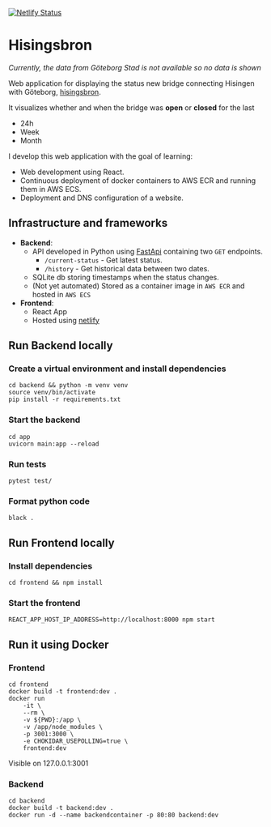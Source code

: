[![Netlify Status](https://api.netlify.com/api/v1/badges/30e1ada8-1dab-4e0f-ad0c-fb67e3228baf/deploy-status)](https://app.netlify.com/sites/hissingsbron/deploys)

# Hisingsbron

*Currently, the data from Göteborg Stad is not available so no data is shown*

Web application for displaying the status new bridge connecting Hisingen with Göteborg, [hisingsbron](https://sv.wikipedia.org/wiki/Hisingsbron).

It visualizes whether and when the bridge was **open** or **closed** for the last
- 24h
- Week
- Month

I develop this web application with the goal of learning:
- Web development using React.
- Continuous deployment of docker containers to AWS ECR and running them in AWS ECS.
- Deployment and DNS configuration of a website.


## Infrastructure and frameworks
- **Backend**:
    - API developed in Python using [FastApi](https://fastapi.tiangolo.com/) containing two `GET` endpoints. 
        - `/current-status` - Get latest status.
        - `/history` - Get historical data between two dates.
    - SQLite db storing timestamps when the status changes.
    - (Not yet automated) Stored as a container image in `AWS ECR` and hosted in `AWS ECS`
- **Frontend**:
    - React App
    - Hosted using [netlify](https://www.netlify.com/) 


## Run Backend locally


### Create a virtual environment and install dependencies

```
cd backend && python -m venv venv
source venv/bin/activate
pip install -r requirements.txt
```
### Start the backend

```
cd app
uvicorn main:app --reload
```

### Run tests

```
pytest test/
```

### Format python code
```
black .
```

## Run Frontend locally

### Install dependencies

```
cd frontend && npm install
```

### Start the frontend
```
REACT_APP_HOST_IP_ADDRESS=http://localhost:8000 npm start
```

## Run it using Docker

### Frontend

```
cd frontend
docker build -t frontend:dev .
docker run
    -it \
    --rm \
    -v ${PWD}:/app \
    -v /app/node_modules \
    -p 3001:3000 \
    -e CHOKIDAR_USEPOLLING=true \
    frontend:dev

```
Visible on 127.0.0.1:3001


### Backend
```
cd backend
docker build -t backend:dev .
docker run -d --name backendcontainer -p 80:80 backend:dev
```
